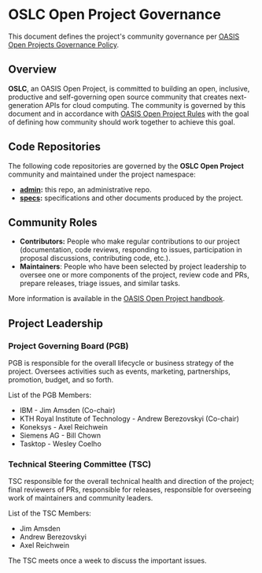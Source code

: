 # OSLC Open Project Governance

This document defines the project's community governance per [OASIS Open Projects Governance Policy](https://github.com/oasis-open-projects/documentation/blob/master/policy/project-governance.md).

## Overview

**OSLC**, an OASIS Open Project, is committed to building an open, inclusive, productive and self-governing open source community that creates next-generation APIs for cloud computing. The community is governed by this document and in accordance with [OASIS Open Project Rules](../board-docs/open-projects-rules.md) with the goal of defining how community should work together to achieve this goal.

## Code Repositories

The following code repositories are governed by the **OSLC Open Project** community and maintained under the project namespace:

* **[admin](https://github.com/oslc-op/admin):** this repo, an administrative repo.
* **[specs](https://github.com/oslc-op/specs):** specifications and other documents produced by the project.

## Community Roles

* **Contributors:** People who make regular contributions to our project (documentation, code reviews, responding to issues, participation in proposal discussions, contributing code, etc.).
* **Maintainers**: People who have been selected by project leadership to oversee one or more components of the project, review code and PRs, prepare releases, triage issues, and similar tasks.

More information is available in the [OASIS Open Project handbook](https://www.oasis-open.org/oasis-open-projects-handbook).

## Project Leadership

### Project Governing Board (PGB)

PGB is responsible for the overall lifecycle or business strategy of the project. Oversees activities such as events, marketing, partnerships, promotion, budget, and so forth.

List of the PGB Members:

* IBM - Jim Amsden (Co-chair)
* KTH Royal Institute of Technology - Andrew Berezovskyi (Co-chair)
* Koneksys - Axel Reichwein
* Siemens AG - Bill Chown
* Tasktop - Wesley Coelho

### Technical Steering Committee (TSC)

TSC responsible for the overall technical health and direction of the project; final reviewers of PRs, responsible for releases, responsible for overseeing work of maintainers and community leaders.

List of the TSC Members:

* Jim Amsden
* Andrew Berezovskyi
* Axel Reichwein

The TSC meets once a week to discuss the important issues.

